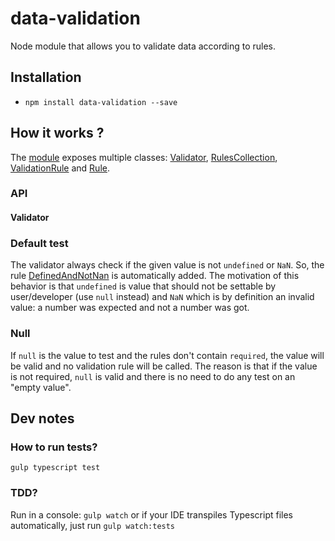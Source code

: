 # data-validation

Node module that allows you to validate data according to rules.

## Installation

* `npm install data-validation --save`

## How it works ?

The [module](src/data-validation.ts) exposes multiple classes: [Validator](src/lib/Validator.ts), [RulesCollection](src/lib/RulesCollection.ts), [ValidationRule](src/lib/ValidationRule.ts) and [Rule](src/lib/Rule.ts).

### API

#### Validator

### Default test
The validator always check if the given value is not `undefined` or `NaN`. So, the rule [DefinedAndNotNan](src/lib/DefinedAndNotNan.ts) is automatically added.
The motivation of this behavior is that `undefined` is value that should not be settable by user/developer (use `null` instead)
and `NaN` which is by definition an invalid value: a number was expected and not a number was got.

### Null
If `null` is the value to test and the rules don't contain `required`, the value will be valid and no validation rule will be called.
The reason is that if the value is not required, `null` is valid and there is no need to do any test on an "empty value".

## Dev notes

### How to run tests?

`gulp typescript test`

### TDD?

Run in a console: `gulp watch` or if your IDE transpiles Typescript files automatically, just run `gulp watch:tests`
